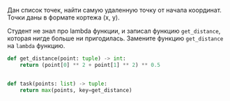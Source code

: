 Дан список точек, найти самую удаленную точку от начала координат.  
Точки даны в формате кортежа (x, y).

Студент не знал про lambda функции, и записал функцию `get_distance`, которая нигде больше ни пригодилась.
Замените функцию `get_distance` на `lambda` функцию.

```python
def get_distance(point: tuple) -> int:
    return (point[0] ** 2 + point[1] ** 2) ** 0.5


def task(points: list) -> tuple:
    return max(points, key=get_distance)
```

